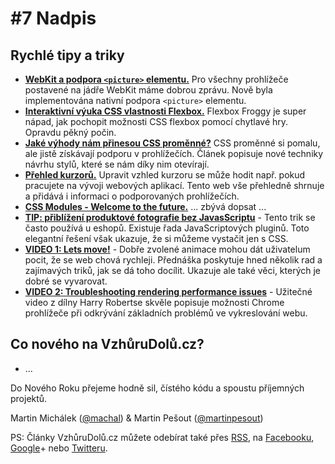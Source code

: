 # #7 Nadpis

## Rychlé tipy a triky

- **[WebKit a podpora `<picture>` elementu.](https://twitter.com/webkit/status/672430609491431425?s=09)** Pro všechny prohlížeče postavené na jádře WebKit máme dobrou zprávu. Nově byla implementována nativní podpora `<picture>` elementu.
- **[Interaktivní výuka CSS vlastnosti Flexbox.](http://flexboxfroggy.com/)** Flexbox Froggy je super nápad, jak pochopit možnosti CSS flexbox pomocí chytlavé hry. Opravdu pěkný počin.
- **[Jaké výhody nám přinesou CSS proměnné?](http://philipwalton.com/articles/why-im-excited-about-native-css-variables/)** CSS proměnné si pomalu, ale jistě získávají podporu v prohlížečích. Článek popisuje nové techniky návrhu stylů, které se nám díky nim otevírají.
- **[Přehled kurzorů.](http://css-cursor.techstream.org/)** Upravit vzhled kurzoru se může hodit např. pokud pracujete na vývoji webových aplikací. Tento web vše přehledně shrnuje a přidává i informaci o podporovaných prohlížečích.
- **[CSS Modules - Welcome to the future.](http://glenmaddern.com/articles/css-modules)** ... zbývá dopsat ...
- **[TIP: přiblížení produktové fotografie bez JavasScriptu](https://medium.com/@mjtweaver/css-product-magnification-without-javascript-497ab5932419#.2ktu9wese)** - Tento trik se často používá u eshopů. Existuje řada JavaScriptových pluginů. Toto elegantní řešení však ukazuje, že si můžeme vystačit jen s CSS.
- **[VIDEO 1: Lets move!](https://www.youtube.com/watch?v=J6wUmQDQBkw)** - Dobře zvolené animace mohou dát uživatelum pocit, že se web chová rychleji. Přednáška poskytuje hned několik rad a zajímavých triků, jak se dá toho docílit. Ukazuje ale také věci, kterých je dobré se vyvarovat.
- **[VIDEO 2: Troubleshooting rendering performance issues](https://www.youtube.com/watch?v=2vFrZXWiwIc)** - Užitečné video z dílny Harry Robertse skvěle popisuje možnosti Chrome prohlížeče při odkrývání základních problémů ve vykreslování webu.


## Co nového na VzhůruDolů.cz?

- ...

Do Nového Roku přejeme hodně sil, čístého kódu a spoustu příjemných projektů.

Martin Michálek ([@machal](http://www.twitter.com/machal)) & Martin Pešout ([@martinpesout](http://www.twitter.com/martinpesout))

PS: Články VzhůruDolů.cz můžete odebírat také přes [RSS](http://www.vzhurudolu.cz/rss), na [Facebooku](https://www.facebook.com/VzhuruDolu), [Google](https://plus.google.com/b/109221560773963108322/+VzhurudoluCz/posts)+ nebo [Twitteru](http://www.twitter.com/vzhurudolu).

